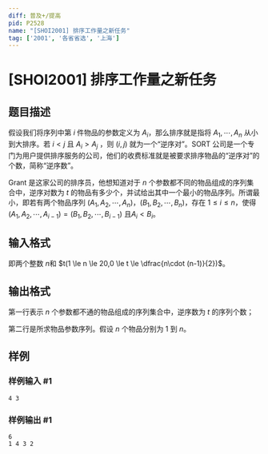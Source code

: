 ```yaml
---
diff: 普及+/提高
pid: P2528
name: "[SHOI2001] 排序工作量之新任务"
tag: ['2001', '各省省选', '上海']
---
```

# [SHOI2001] 排序工作量之新任务
## 题目描述

假设我们将序列中第 $i$ 件物品的参数定义为 $A_i$，那么排序就是指将 $A_1, \cdots ,A_n$ 从小到大排序。若 $i<j$ 且 $A_i>A_j$ ，则 $(i,j)$ 就为一个“逆序对”。SORT 公司是一个专门为用户提供排序服务的公司，他们的收费标准就是被要求排序物品的“逆序对”的个数，简称“逆序数”。

Grant 是这家公司的排序员，他想知道对于 $n$ 个参数都不同的物品组成的序列集合中，逆序对数为 $t$ 的物品有多少个，并试给出其中一个最小的物品序列。所谓最小，即若有两个物品序列 $(A_1,A_2,\cdots ,A_n)$，$(B_1,B_2,\cdots ,B_n)$，存在 $1 \le i \le n$，使得 $(A_1,A_2,\cdots ,A_{i-1})=(B_1,B_2,\cdots,B_{i-1})$ 且$A_i<B_i$。

## 输入格式

即两个整数 $n$和 $t(1 \le n \le 20,0 \le t \le \dfrac{n\cdot (n-1)}{2})$。

## 输出格式

第一行表示 $n$ 个参数都不通的物品组成的序列集合中，逆序数为 $t$ 的序列个数；

第二行是所求物品参数序列。假设 $n$ 个物品分别为 $1$ 到 $n$。

## 样例

### 样例输入 #1
```
4 3
```
### 样例输出 #1
```
6
1 4 3 2
```
